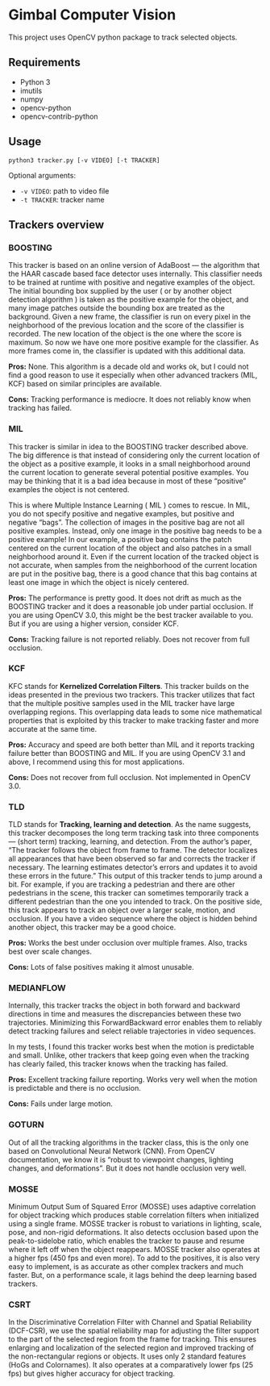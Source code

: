 # Gimbal Computer Vision

This project uses OpenCV python package to track selected objects.

## Requirements

- Python 3
- imutils
- numpy
- opencv-python
- opencv-contrib-python

## Usage

```
python3 tracker.py [-v VIDEO] [-t TRACKER]
```

Optional arguments:

- `-v VIDEO`: path to video file
- `-t TRACKER`: tracker name

## Trackers overview

### BOOSTING

This tracker is based on an online version of AdaBoost — the algorithm that the HAAR cascade based face detector uses internally. This classifier needs to be trained at runtime with positive and negative examples of the object. The initial bounding box supplied by the user ( or by another object detection algorithm ) is taken as the positive example for the object, and many image patches outside the bounding box are treated as the background. Given a new frame, the classifier is run on every pixel in the neighborhood of the previous location and the score of the classifier is recorded. The new location of the object is the one where the score is maximum. So now we have one more positive example for the classifier. As more frames come in, the classifier is updated with this additional data.

**Pros:** None. This algorithm is a decade old and works ok, but I could not find a good reason to use it especially when other advanced trackers (MIL, KCF) based on similar principles are available.

**Cons:** Tracking performance is mediocre. It does not reliably know when tracking has failed.

### MIL

This tracker is similar in idea to the BOOSTING tracker described above. The big difference is that instead of considering only the current location of the object as a positive example, it looks in a small neighborhood around the current location to generate several potential positive examples. You may be thinking that it is a bad idea because in most of these “positive” examples the object is not centered.

This is where Multiple Instance Learning ( MIL ) comes to rescue. In MIL, you do not specify positive and negative examples, but positive and negative “bags”. The collection of images in the positive bag are not all positive examples. Instead, only one image in the positive bag needs to be a positive example! In our example, a positive bag contains the patch centered on the current location of the object and also patches in a small neighborhood around it. Even if the current location of the tracked object is not accurate, when samples from the neighborhood of the current location are put in the positive bag, there is a good chance that this bag contains at least one image in which the object is nicely centered.

**Pros:** The performance is pretty good. It does not drift as much as the BOOSTING tracker and it does a reasonable job under partial occlusion. If you are using OpenCV 3.0, this might be the best tracker available to you. But if you are using a higher version, consider KCF.

**Cons:** Tracking failure is not reported reliably. Does not recover from full occlusion.

### KCF

KFC stands for **Kernelized Correlation Filters**. This tracker builds on the ideas presented in the previous two trackers. This tracker utilizes that fact that the multiple positive samples used in the MIL tracker have large overlapping regions. This overlapping data leads to some nice mathematical properties that is exploited by this tracker to make tracking faster and more accurate at the same time.

**Pros:** Accuracy and speed are both better than MIL and it reports tracking failure better than BOOSTING and MIL. If you are using OpenCV 3.1 and above, I recommend using this for most applications.

**Cons:** Does not recover from full occlusion. Not implemented in OpenCV 3.0.

### TLD

TLD stands for **Tracking, learning and detection**. As the name suggests, this tracker decomposes the long term tracking task into three components — (short term) tracking, learning, and detection. From the author’s paper, “The tracker follows the object from frame to frame. The detector localizes all appearances that have been observed so far and corrects the tracker if necessary. The learning estimates detector’s errors and updates it to avoid these errors in the future.” This output of this tracker tends to jump around a bit. For example, if you are tracking a pedestrian and there are other pedestrians in the scene, this tracker can sometimes temporarily track a different pedestrian than the one you intended to track. On the positive side, this track appears to track an object over a larger scale, motion, and occlusion. If you have a video sequence where the object is hidden behind another object, this tracker may be a good choice.

**Pros:** Works the best under occlusion over multiple frames. Also, tracks best over scale changes.

**Cons:** Lots of false positives making it almost unusable.

### MEDIANFLOW

Internally, this tracker tracks the object in both forward and backward directions in time and measures the discrepancies between these two trajectories. Minimizing this ForwardBackward error enables them to reliably detect tracking failures and select reliable trajectories in video sequences.

In my tests, I found this tracker works best when the motion is predictable and small. Unlike, other trackers that keep going even when the tracking has clearly failed, this tracker knows when the tracking has failed.

**Pros:** Excellent tracking failure reporting. Works very well when the motion is predictable and there is no occlusion.

**Cons:** Fails under large motion.

### GOTURN

Out of all the tracking algorithms in the tracker class, this is the only one based on Convolutional Neural Network (CNN). From OpenCV documentation, we know it is “robust to viewpoint changes, lighting changes, and deformations”. But it does not handle occlusion very well.

### MOSSE

Minimum Output Sum of Squared Error (MOSSE) uses adaptive correlation for object tracking which produces stable correlation filters when initialized using a single frame. MOSSE tracker is robust to variations in lighting, scale, pose, and non-rigid deformations. It also detects occlusion based upon the peak-to-sidelobe ratio, which enables the tracker to pause and resume where it left off when the object reappears. MOSSE tracker also operates at a higher fps (450 fps and even more). To add to the positives, it is also very easy to implement, is as accurate as other complex trackers and much faster. But, on a performance scale, it lags behind the deep learning based trackers.

### CSRT

In the Discriminative Correlation Filter with Channel and Spatial Reliability (DCF-CSR), we use the spatial reliability map for adjusting the filter support to the part of the selected region from the frame for tracking. This ensures enlarging and localization of the selected region and improved tracking of the non-rectangular regions or objects. It uses only 2 standard features (HoGs and Colornames). It also operates at a comparatively lower fps (25 fps) but gives higher accuracy for object tracking.
